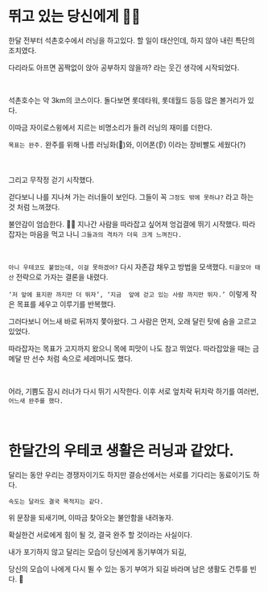 # 뛰고 있는 당신에게 🏃‍♀️

한달 전부터 석촌호수에서 러닝을 하고있다.  할 일이 태산인데,  하지 않아 내린 특단의 조치였다. 

다리라도 아프면 꼼짝없이 앉아 공부하지 않을까? 라는 웃긴 생각에 시작되었다.

<br>

석촌호수는 약 3km의 코스이다. 돌다보면 롯데타워, 롯데월드 등등 많은 볼거리가 있다.

이따금 자이로스윙에서 지르는 비명소리가 들려 러닝의 재미를 더한다.

`목표는 완주.` 완주를 위해 나름 러닝화(👟)와, 이어폰(👂) 이라는 장비빨도 세웠다(?)

<br>

그리고 무작정 걷기 시작했다.

걷다보니 나를 지나쳐 가는 러너들이 보인다. 그들이 꼭  `그정도 밖에 못하냐?` 라고 하는 것 처럼 느껴졌다.

불안감이 엄습한다. 😮‍💨 지나간 사람을 따라잡고 싶어져 엉겁결에 뛰기 시작했다. 따라 잡자는 마음을 먹고 나니 `그들과의 격차가 더욱 크게 느껴진다.`

<br>

`아니 우테코도 붙었는데, 이걸 못하겠어?` 다시 자존감 채우고 방법을 모색했다. `티끌모아 태산` 전략으로 가자는 결론을 내렸다. 

`‘저 앞에 표지판 까지만 더 뛰자’, ‘지금  앞에 걷고 있는 사람 까지만 뛰자.’ `이렇게 작은 목표를 세우고 이루기를 반복했다.

그러다보니 어느새 바로 뒤까지 쫓아왔다. 그 사람은  먼저, 오래 달린 탓에 숨을 고르고 있었다.

따라잡자는 목표가 고지까지 왔으니 목에 피맛이 나도 참고 뛰었다.  따라잡았을 때는 금메달 딴 선수 처럼 속으로 세레머니도 했다.

<br>

어라, 기쁨도 잠시 러너가 다시 뛰기 시작한다. 이후 서로 엎치락 뒤치락 하기를 여러번, `어느새 완주를 했다.`

<br>

# 한달간의 우테코 생활은 러닝과 같았다.

달리는 동안 우리는 경쟁자이기도 하지만 결승선에서는 서로를 기다리는 동료이기도 하다.

`속도는 달라도 결국 목적지는 같다.`

위 문장을 되새기며, 이따금 찾아오는 불안함을 내려놓자.

확실한건 서로에게 힘이 될 것, 결국 완주 할 것이라는 사실이다.

내가 포기하지 않고 달리는 모습이 당신에게 동기부여가 되길,

당신의 모습이 나에게 다시 뛸 수 있는 동기 부여가 되길 바라며 남은 생활도 건투를 빈다.  🤝

